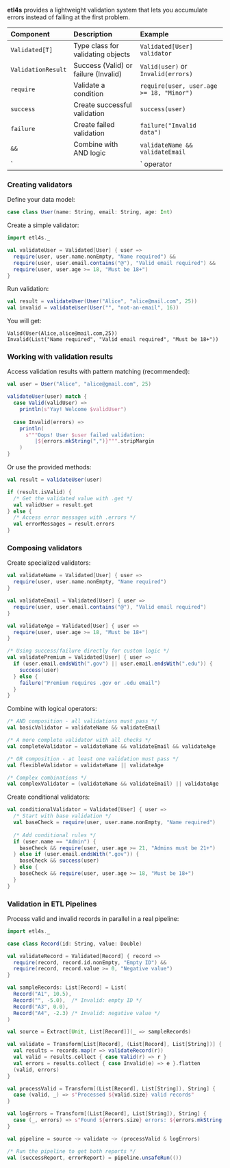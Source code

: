 
**etl4s** provides a lightweight validation system that lets you accumulate errors instead of failing at the first problem. 

| Component | Description | Example |
|:----------|:------------|:--------|
| `Validated[T]` | Type class for validating objects | `Validated[User] validator` |
| `ValidationResult` | Success (Valid) or failure (Invalid) | `Valid(user)` or `Invalid(errors)` |
| `require` | Validate a condition | `require(user, user.age >= 18, "Minor")` |
| `success` | Create successful validation | `success(user)` |
| `failure` | Create failed validation | `failure("Invalid data")` |
| `&&` | Combine with AND logic | `validateName && validateEmail` |
| `||` operator | Combine with OR logic | `isPremium || isAdmin` |

### Creating validators

Define your data model:
```scala
case class User(name: String, email: String, age: Int)
```

Create a simple validator:
```scala
import etl4s._

val validateUser = Validated[User] { user =>
  require(user, user.name.nonEmpty, "Name required") &&
  require(user, user.email.contains("@"), "Valid email required") &&
  require(user, user.age >= 18, "Must be 18+")
}
```

Run validation:
```scala
val result = validateUser(User("Alice", "alice@mail.com", 25))
val invalid = validateUser(User("", "not-an-email", 16))
```

You will get:
```
Valid(User(Alice,alice@mail.com,25))
Invalid(List("Name required", "Valid email required", "Must be 18+"))
```

### Working with validation results

Access validation results with pattern matching (recommended):
```scala
val user = User("Alice", "alice@gmail.com", 25)

validateUser(user) match {
  case Valid(validUser) => 
    println(s"Yay! Welcome $validUser")
    
  case Invalid(errors) => 
    println(
      s"""Oops! User $user failed validation:
         |${errors.mkString(",")}""".stripMargin
    )
}
```

Or use the provided methods:
```scala
val result = validateUser(user)

if (result.isValid) {
  /* Get the validated value with .get */
  val validUser = result.get
} else {
  /* Access error messages with .errors */
  val errorMessages = result.errors
}
```

### Composing validators

Create specialized validators:
```scala
val validateName = Validated[User] { user => 
  require(user, user.name.nonEmpty, "Name required") 
}

val validateEmail = Validated[User] { user =>
  require(user, user.email.contains("@"), "Valid email required")
}

val validateAge = Validated[User] { user => 
  require(user, user.age >= 18, "Must be 18+")
}

/* Using success/failure directly for custom logic */
val validatePremium = Validated[User] { user =>
  if (user.email.endsWith(".gov") || user.email.endsWith(".edu")) {
    success(user)
  } else {
    failure("Premium requires .gov or .edu email")
  }
}
```

Combine with logical operators:
```scala
/* AND composition - all validations must pass */
val basicValidator = validateName && validateEmail

/* A more complete validator with all checks */
val completeValidator = validateName && validateEmail && validateAge

/* OR composition - at least one validation must pass */
val flexibleValidator = validateName || validateAge 

/* Complex combinations */
val complexValidator = (validateName && validateEmail) || validateAge
```

Create conditional validators:
```scala
val conditionalValidator = Validated[User] { user =>
  /* Start with base validation */
  val baseCheck = require(user, user.name.nonEmpty, "Name required")
  
  /* Add conditional rules */
  if (user.name == "Admin") {
    baseCheck && require(user, user.age >= 21, "Admins must be 21+")
  } else if (user.email.endsWith(".gov")) {
    baseCheck && success(user)
  } else {
    baseCheck && require(user, user.age >= 18, "Must be 18+")
  }
}
```

### Validation in ETL Pipelines

Process valid and invalid records in parallel in a real pipeline:

```scala
import etl4s._

case class Record(id: String, value: Double)

val validateRecord = Validated[Record] { record =>
  require(record, record.id.nonEmpty, "Empty ID") &&
  require(record, record.value >= 0, "Negative value")
}

val sampleRecords: List[Record] = List(
  Record("A1", 10.5),
  Record("", -5.0),  /* Invalid: empty ID */
  Record("A3", 0.0),
  Record("A4", -2.3) /* Invalid: negative value */
)

val source = Extract[Unit, List[Record]](_ => sampleRecords)

val validate = Transform[List[Record], (List[Record], List[String])] { records =>
  val results = records.map(r => validateRecord(r))
  val valid = results.collect { case Valid(r) => r }
  val errors = results.collect { case Invalid(e) => e }.flatten
  (valid, errors)
}

val processValid = Transform[(List[Record], List[String]), String] { 
  case (valid, _) => s"Processed ${valid.size} valid records" 
}

val logErrors = Transform[(List[Record], List[String]), String] { 
  case (_, errors) => s"Found ${errors.size} errors: ${errors.mkString(", ")}" 
}

val pipeline = source ~> validate ~> (processValid & logErrors)

/* Run the pipeline to get both reports */
val (successReport, errorReport) = pipeline.unsafeRun(())
```
